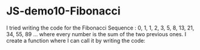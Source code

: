 # JS-demo10-Fibonacci
I tried writing the code for the Fibonacci Sequence  : 0, 1, 1, 2, 3, 5, 8, 13, 21, 34, 55, 89 ... where every number is the sum of the two previous ones. I create a function where I can call it by writing the code:
